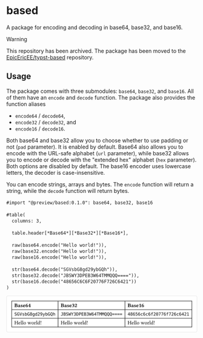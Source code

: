 # based
A package for encoding and decoding in base64, base32, and base16.

> [!WARNING]
> This repository has been archived. The package has been moved to the [EpicEricEE/typst-based](https://github.com/EpicEricEE/typst-based) repository.

## Usage
The package comes with three submodules: `base64`, `base32`, and `base16`. All of them have an `encode` and `decode` function. The package also provides the function aliases
- `encode64` / `decode64`,
- `encode32` / `decode32`, and
- `encode16` / `decode16`.

Both base64 and base32 allow you to choose whether to use padding or not (`pad` parameter). It is enabled by default. Base64 also allows you to encode with the URL-safe alphabet (`url` parameter), while base32 allows you to encode or decode with the "extended hex" alphabet (`hex` parameter). Both options are disabled by default. The base16 encoder uses lowercase letters, the decoder is case-insensitive.

You can encode strings, arrays and bytes. The `encode` function will return a string, while the `decode` function will return bytes.

```typ
#import "@preview/based:0.1.0": base64, base32, base16

#table(
  columns: 3,
  
  table.header[*Base64*][*Base32*][*Base16*],

  raw(base64.encode("Hello world!")),
  raw(base32.encode("Hello world!")),
  raw(base16.encode("Hello world!")),

  str(base64.decode("SGVsbG8gd29ybGQh")),
  str(base32.decode("JBSWY3DPEB3W64TMMQQQ====")),
  str(base16.decode("48656C6C6F20776F726C6421"))
)
```

![Result of example code.](./assets/example.svg)
